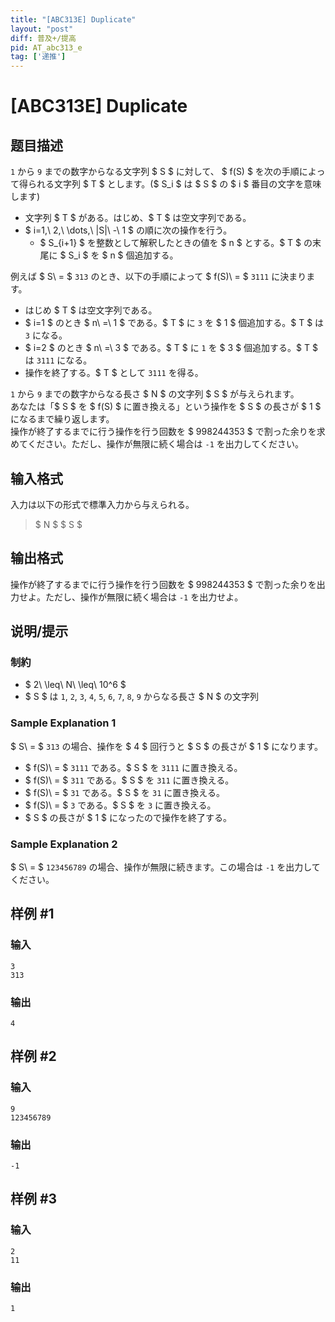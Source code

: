 ```yaml
---
title: "[ABC313E] Duplicate"
layout: "post"
diff: 普及+/提高
pid: AT_abc313_e
tag: ['递推']
---
```


# [ABC313E] Duplicate

## 题目描述

[problemUrl]: https://atcoder.jp/contests/abc313/tasks/abc313_e

`1` から `9` までの数字からなる文字列 $ S $ に対して、 $ f(S) $ を次の手順によって得られる文字列 $ T $ とします。($ S_i $ は $ S $ の $ i $ 番目の文字を意味します)

- 文字列 $ T $ がある。はじめ、$ T $ は空文字列である。
- $ i=1,\ 2,\ \dots,\ |S|\ -\ 1 $ の順に次の操作を行う。 
  - $ S_{i+1} $ を整数として解釈したときの値を $ n $ とする。$ T $ の末尾に $ S_i $ を $ n $ 個追加する。

例えば $ S\ = $ `313` のとき、以下の手順によって $ f(S)\ = $ `3111` に決まります。

- はじめ $ T $ は空文字列である。
- $ i=1 $ のとき $ n\ =\ 1 $ である。$ T $ に `3` を $ 1 $ 個追加する。$ T $ は `3` になる。
- $ i=2 $ のとき $ n\ =\ 3 $ である。$ T $ に `1` を $ 3 $ 個追加する。$ T $ は `3111` になる。
- 操作を終了する。$ T $ として `3111` を得る。

`1` から `9` までの数字からなる長さ $ N $ の文字列 $ S $ が与えられます。  
あなたは「$ S $ を $ f(S) $ に置き換える」という操作を $ S $ の長さが $ 1 $ になるまで繰り返します。  
操作が終了するまでに行う操作を行う回数を $ 998244353 $ で割った余りを求めてください。ただし、操作が無限に続く場合は `-1` を出力してください。

## 输入格式

入力は以下の形式で標準入力から与えられる。

> $ N $ $ S $

## 输出格式

操作が終了するまでに行う操作を行う回数を $ 998244353 $ で割った余りを出力せよ。ただし、操作が無限に続く場合は `-1` を出力せよ。

## 说明/提示

### 制約

- $ 2\ \leq\ N\ \leq\ 10^6 $
- $ S $ は `1`, `2`, `3`, `4`, `5`, `6`, `7`, `8`, `9` からなる長さ $ N $ の文字列

### Sample Explanation 1

$ S\ = $ `313` の場合、操作を $ 4 $ 回行うと $ S $ の長さが $ 1 $ になります。 
- $ f(S)\ = $ `3111` である。$ S $ を `3111` に置き換える。 
- $ f(S)\ = $ `311` である。$ S $ を `311` に置き換える。 
- $ f(S)\ = $ `31` である。$ S $ を `31` に置き換える。 
- $ f(S)\ = $ `3` である。$ S $ を `3` に置き換える。 
- $ S $ の長さが $ 1 $ になったので操作を終了する。

### Sample Explanation 2

$ S\ = $ `123456789` の場合、操作が無限に続きます。この場合は `-1` を出力してください。

## 样例 #1

### 输入

```
3
313
```

### 输出

```
4
```

## 样例 #2

### 输入

```
9
123456789
```

### 输出

```
-1
```

## 样例 #3

### 输入

```
2
11
```

### 输出

```
1
```


